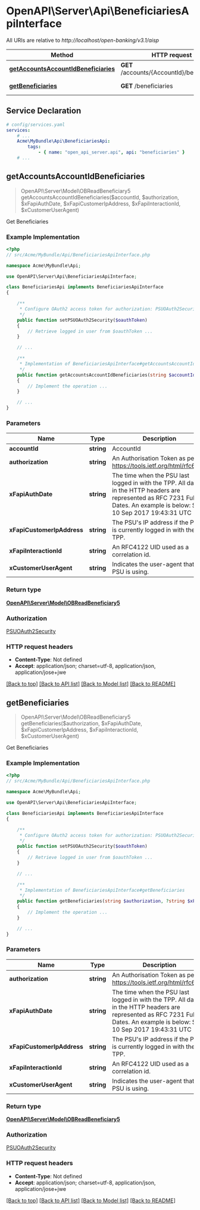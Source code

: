 # OpenAPI\Server\Api\BeneficiariesApiInterface

All URIs are relative to *http://localhost/open-banking/v3.1/aisp*

Method | HTTP request | Description
------------- | ------------- | -------------
[**getAccountsAccountIdBeneficiaries**](BeneficiariesApiInterface.md#getAccountsAccountIdBeneficiaries) | **GET** /accounts/{AccountId}/beneficiaries | Get Beneficiaries
[**getBeneficiaries**](BeneficiariesApiInterface.md#getBeneficiaries) | **GET** /beneficiaries | Get Beneficiaries


## Service Declaration
```yaml
# config/services.yaml
services:
    # ...
    Acme\MyBundle\Api\BeneficiariesApi:
        tags:
            - { name: "open_api_server.api", api: "beneficiaries" }
    # ...
```

## **getAccountsAccountIdBeneficiaries**
> OpenAPI\Server\Model\OBReadBeneficiary5 getAccountsAccountIdBeneficiaries($accountId, $authorization, $xFapiAuthDate, $xFapiCustomerIpAddress, $xFapiInteractionId, $xCustomerUserAgent)

Get Beneficiaries

### Example Implementation
```php
<?php
// src/Acme/MyBundle/Api/BeneficiariesApiInterface.php

namespace Acme\MyBundle\Api;

use OpenAPI\Server\Api\BeneficiariesApiInterface;

class BeneficiariesApi implements BeneficiariesApiInterface
{

    /**
     * Configure OAuth2 access token for authorization: PSUOAuth2Security
     */
    public function setPSUOAuth2Security($oauthToken)
    {
        // Retrieve logged in user from $oauthToken ...
    }

    // ...

    /**
     * Implementation of BeneficiariesApiInterface#getAccountsAccountIdBeneficiaries
     */
    public function getAccountsAccountIdBeneficiaries(string $accountId, string $authorization, ?string $xFapiAuthDate, ?string $xFapiCustomerIpAddress, ?string $xFapiInteractionId, ?string $xCustomerUserAgent, int &$responseCode, array &$responseHeaders): array|object|null
    {
        // Implement the operation ...
    }

    // ...
}
```

### Parameters

Name | Type | Description  | Notes
------------- | ------------- | ------------- | -------------
 **accountId** | **string**| AccountId |
 **authorization** | **string**| An Authorisation Token as per https://tools.ietf.org/html/rfc6750 |
 **xFapiAuthDate** | **string**| The time when the PSU last logged in with the TPP.  All dates in the HTTP headers are represented as RFC 7231 Full Dates. An example is below:  Sun, 10 Sep 2017 19:43:31 UTC | [optional]
 **xFapiCustomerIpAddress** | **string**| The PSU&#39;s IP address if the PSU is currently logged in with the TPP. | [optional]
 **xFapiInteractionId** | **string**| An RFC4122 UID used as a correlation id. | [optional]
 **xCustomerUserAgent** | **string**| Indicates the user-agent that the PSU is using. | [optional]

### Return type

[**OpenAPI\Server\Model\OBReadBeneficiary5**](../Model/OBReadBeneficiary5.md)

### Authorization

[PSUOAuth2Security](../../README.md#PSUOAuth2Security)

### HTTP request headers

 - **Content-Type**: Not defined
 - **Accept**: application/json; charset=utf-8, application/json, application/jose+jwe

[[Back to top]](#) [[Back to API list]](../../README.md#documentation-for-api-endpoints) [[Back to Model list]](../../README.md#documentation-for-models) [[Back to README]](../../README.md)

## **getBeneficiaries**
> OpenAPI\Server\Model\OBReadBeneficiary5 getBeneficiaries($authorization, $xFapiAuthDate, $xFapiCustomerIpAddress, $xFapiInteractionId, $xCustomerUserAgent)

Get Beneficiaries

### Example Implementation
```php
<?php
// src/Acme/MyBundle/Api/BeneficiariesApiInterface.php

namespace Acme\MyBundle\Api;

use OpenAPI\Server\Api\BeneficiariesApiInterface;

class BeneficiariesApi implements BeneficiariesApiInterface
{

    /**
     * Configure OAuth2 access token for authorization: PSUOAuth2Security
     */
    public function setPSUOAuth2Security($oauthToken)
    {
        // Retrieve logged in user from $oauthToken ...
    }

    // ...

    /**
     * Implementation of BeneficiariesApiInterface#getBeneficiaries
     */
    public function getBeneficiaries(string $authorization, ?string $xFapiAuthDate, ?string $xFapiCustomerIpAddress, ?string $xFapiInteractionId, ?string $xCustomerUserAgent, int &$responseCode, array &$responseHeaders): array|object|null
    {
        // Implement the operation ...
    }

    // ...
}
```

### Parameters

Name | Type | Description  | Notes
------------- | ------------- | ------------- | -------------
 **authorization** | **string**| An Authorisation Token as per https://tools.ietf.org/html/rfc6750 |
 **xFapiAuthDate** | **string**| The time when the PSU last logged in with the TPP.  All dates in the HTTP headers are represented as RFC 7231 Full Dates. An example is below:  Sun, 10 Sep 2017 19:43:31 UTC | [optional]
 **xFapiCustomerIpAddress** | **string**| The PSU&#39;s IP address if the PSU is currently logged in with the TPP. | [optional]
 **xFapiInteractionId** | **string**| An RFC4122 UID used as a correlation id. | [optional]
 **xCustomerUserAgent** | **string**| Indicates the user-agent that the PSU is using. | [optional]

### Return type

[**OpenAPI\Server\Model\OBReadBeneficiary5**](../Model/OBReadBeneficiary5.md)

### Authorization

[PSUOAuth2Security](../../README.md#PSUOAuth2Security)

### HTTP request headers

 - **Content-Type**: Not defined
 - **Accept**: application/json; charset=utf-8, application/json, application/jose+jwe

[[Back to top]](#) [[Back to API list]](../../README.md#documentation-for-api-endpoints) [[Back to Model list]](../../README.md#documentation-for-models) [[Back to README]](../../README.md)

